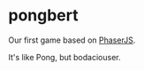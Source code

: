 # pongbert

Our first game based on [PhaserJS](https://phaser.io).

It's like Pong, but bodaciouser.
